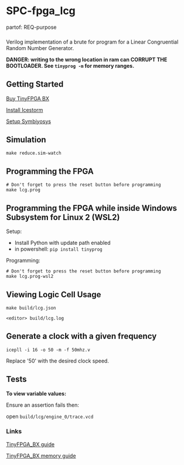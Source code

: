 # SPC-fpga_lcg
partof: REQ-purpose
###

Verilog implementation of a brute for program for a  Linear Congruential Random Number Generator.

__DANGER: writing to the wrong location in ram can CORRUPT THE BOOTLOADER. See `tinyprog -m` for memory ranges.__


## Getting Started

[Buy TinyFPGA BX](https://www.crowdsupply.com/tinyfpga/tinyfpga-bx)

[Install Icestorm](http://www.clifford.at/icestorm)

[Setup Symbiyosys](https://symbiyosys.readthedocs.io/en/latest/quickstart.html)


## Simulation

```
make reduce.sim-watch
```

## Programming the FPGA

```
# Don't forget to press the reset button before programming
make lcg.prog
```

## Programming the FPGA while inside Windows Subsystem for Linux 2 (WSL2)

Setup:
* Install Python with update path enabled
* in powershell: `pip install tinyprog`

Programming:

```
# Don't forget to press the reset button before programming
make lcg.prog-wsl2
```

## Viewing Logic Cell Usage

```
make build/lcg.json

<editor> build/lcg.log
```

## Generate a clock with a given frequency

`icepll -i 16 -o 50 -m -f 50mhz.v`

Replace '50' with the desired clock speed.

## Tests

__To view variable values:__

Ensure an assertion fails then:

open `build/lcg/engine_0/trace.vcd`

### Links

[TinyFPGA_BX guide](http://www.latticesemi.com/~/media/LatticeSemi/Documents/DataSheets/iCE/iCE40LPHXFamilyDataSheet.pdf)

[TinyFPGA_BX memory guide](http://www.latticesemi.com/-/media/LatticeSemi/Documents/ApplicationNotes/MO/MemoryUsageGuideforiCE40Devices.ashx?document_id=47775)
